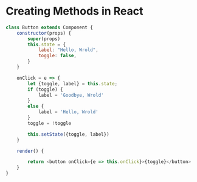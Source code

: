 <!---
{"next":"Topics/react_lifecycle_methods.md","title":"Creating Methods in React"}
-->

# Creating Methods in React

```javascript
class Button extends Component {
	constructor(props) {
		super(props)
		this.state = {
			label: "Hello, Wrold",
			toggle: false,
		}
	}

	onClick = e => {
		let {toggle, label} = this.state;
		if (toggle) {
			label = 'Goodbye, Wrold'
		}
		else {
			label = 'Hello, Wrold'
		}
		toggle = !toggle

		this.setState({toggle, label})
	}

	render() {

		return <button onClick={e => this.onClick}>{toggle}</button>
	}
}
```